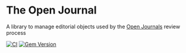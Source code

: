 # The Open Journal
A library to manage editorial objects used by the [Open Journals](http://www.theoj.org/) review process

[![CI](https://github.com/xuanxu/theoj/actions/workflows/ci.yml/badge.svg)](https://github.com/xuanxu/theoj/actions/workflows/ci.yml)
[![Gem Version](https://badge.fury.io/rb/theoj.svg)](https://badge.fury.io/rb/theoj)
